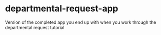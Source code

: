 # departmental-request-app
Version of the completed app you end up with when you work through the departmental request tutorial
